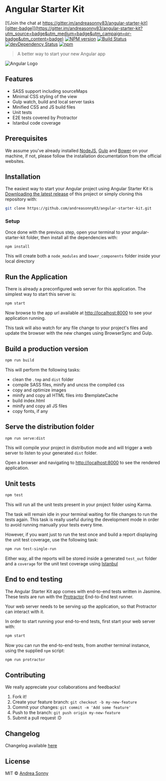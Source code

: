 # Angular Starter Kit

[![Join the chat at https://gitter.im/andreasonny83/angular-starter-kit][gitter-badge]](https://gitter.im/andreasonny83/angular-starter-kit?utm_source=badge&utm_medium=badge&utm_campaign=pr-badge&utm_content=badge)
[![NPM version][npm-badge]](https://www.npmjs.com/package/angular-starter-kit)
[![Build Status][travis-badge]](https://travis-ci.org/andreasonny83/angular-starter-kit)
[![devDependency Status][dependencies-badge]](https://david-dm.org/andreasonny83/angular-starter-kit#info=devDependencies)
[![npm][license-badge]](https://andreasonny.mit-license.org/@2016/)

> A better way to start your new Angular app

![Angular Logo][angular_logo]

## Features

*   SASS support including sourceMaps
*   Minimal CSS styling of the view
*   Gulp watch, build and local server tasks
*   Minified CSS and JS build files
*   Unit tests
*   E2E tests covered by Protractor
*   Istanbul code coverage

## Prerequisites

We assume you've already installed [NodeJS][nodejs], [Gulp][gulp] and
[Bower][bower] on your machine, if not,
please follow the installation documentation from the official websites.

## Installation

The easiest way to start your Angular project using Angular Starter Kit is
[Downloading the latest release][latest_release] of this project or simply
cloning this repository with:

```sh
git clone https://github.com/andreasonny83/angular-starter-kit.git
```

### Setup

Once done with the previous step, open your terminal to your angular-starter-kit
folder, then install all the dependencies with:

```sh
npm install
```

This will create both a `node_modules` and `bower_components` folder inside
your local directory

## Run the Application

There is already a preconfigured web server for this application.
The simplest way to start this server is:

```sh
npm start
```

Now browse to the app url available at
[http://localhost:8000](http://localhost:8000) to see your application running.

This task will also watch for any file change to your project's files and
update the browser with the new changes using BrowserSync and Gulp.

## Build a production version

```sh
npm run build
```

This will perform the following tasks:

*   clean the `.tmp` and `dist` folder
*   compile SASS files, minify and uncss the compiled css
*   copy and optimize images
*   minify and copy all HTML files into $templateCache
*   build index.html
*   minify and copy all JS files
*   copy fonts, if any

## Serve the distribution folder

```bash
npm run serve:dist
```

This will compile your project in distribution mode and will trigger a
web server to listen to your generated `dist` folder.

Open a browser and navigating to [http://localhost:8000](http://localhost:8000)
to see the rendered application.  

## Unit tests

```bash
npm test
```

This will run all the unit tests present in your project folder using Karma.

The task will remain idle in your terminal waiting for file changes to
run the tests again. This task is really useful during the development mode
in order to avoid running manually your tests every time.

However, if you want just to run the test once and build a report displaying the
unit test coverage, use the following task:

```bash
npm run test-single-run
```

Either way, all the reports will be stored inside a generated `test_out` folder
and a `coverage` for the unit test coverage using [Istanbul][istanbul-url]

## End to end testing

The Angular Starter Kit app comes with end-to-end tests written in Jasmine.
These tests are run with the [Protractor][protractor-url]
End-to-End test runner.

Your web server needs to be serving up the application,
so that Protractor can interact with it.

In order to start running your end-to-end tests,
first start your web server with:

```bash
npm start
```

Now you can run the end-to-end tests, from another terminal instance,
using the supplied `npm` script:

```bash
npm run protractor
```

## Contributing

We really appreciate your collaborations and feedbacks!

1.  Fork it!
2.  Create your feature branch: `git checkout -b my-new-feature`
3.  Commit your changes: `git commit -m 'Add some feature'`
4.  Push to the branch: `git push origin my-new-feature`
5.  Submit a pull request :D

## Changelog

Changelog available [here][changelog]

## License

MIT © [Andrea Sonny](https://andreasonny.mit-license.org/@2016)

[angular_logo]: https://angularjs.org/img/AngularJS-large.png
[gitter-badge]: https://badges.gitter.im/andreasonny83/angular-starter-kit.svg
[npm-badge]: https://badge.fury.io/js/generator-mdl.svg
[travis-badge]: https://travis-ci.org/andreasonny83/angular-starter-kit.svg?branch=master
[dependencies-badge]: https://david-dm.org/andreasonny83/angular-starter-kit/dev-status.svg
[license-badge]: https://img.shields.io/badge/license-MIT-blue.svg
[latest_release]: https://github.com/andreasonny83/angular-starter-kit/releases/latest
[nodejs]: https://nodejs.org/
[gulp]: https://github.com/gulpjs/gulp/blob/master/docs/getting-started.md
[bower]: https://bower.io/#install-bower
[istanbul-url]: https://github.com/gotwarlost/istanbul
[protractor-url]:http://www.protractortest.org
[changelog]: https://github.com/andreasonny83/angular-starter-kit/blob/master/CHANGELOG.md
